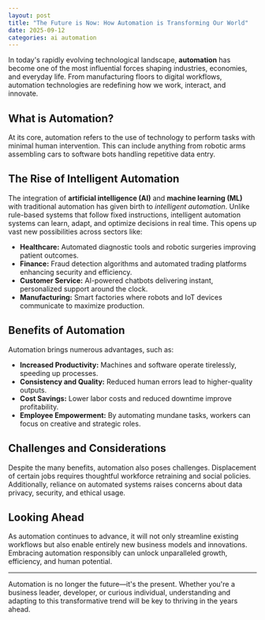 ```yaml
---
layout: post
title: "The Future is Now: How Automation is Transforming Our World"
date: 2025-09-12
categories: ai automation
---
```


In today's rapidly evolving technological landscape, **automation** has become one of the most influential forces shaping industries, economies, and everyday life. From manufacturing floors to digital workflows, automation technologies are redefining how we work, interact, and innovate.

## What is Automation?

At its core, automation refers to the use of technology to perform tasks with minimal human intervention. This can include anything from robotic arms assembling cars to software bots handling repetitive data entry.

## The Rise of Intelligent Automation

The integration of **artificial intelligence (AI)** and **machine learning (ML)** with traditional automation has given birth to *intelligent automation*. Unlike rule-based systems that follow fixed instructions, intelligent automation systems can learn, adapt, and optimize decisions in real time. This opens up vast new possibilities across sectors like:

- **Healthcare:** Automated diagnostic tools and robotic surgeries improving patient outcomes.
- **Finance:** Fraud detection algorithms and automated trading platforms enhancing security and efficiency.
- **Customer Service:** AI-powered chatbots delivering instant, personalized support around the clock.
- **Manufacturing:** Smart factories where robots and IoT devices communicate to maximize production.

## Benefits of Automation

Automation brings numerous advantages, such as:

- **Increased Productivity:** Machines and software operate tirelessly, speeding up processes.
- **Consistency and Quality:** Reduced human errors lead to higher-quality outputs.
- **Cost Savings:** Lower labor costs and reduced downtime improve profitability.
- **Employee Empowerment:** By automating mundane tasks, workers can focus on creative and strategic roles.

## Challenges and Considerations

Despite the many benefits, automation also poses challenges. Displacement of certain jobs requires thoughtful workforce retraining and social policies. Additionally, reliance on automated systems raises concerns about data privacy, security, and ethical usage.

## Looking Ahead

As automation continues to advance, it will not only streamline existing workflows but also enable entirely new business models and innovations. Embracing automation responsibly can unlock unparalleled growth, efficiency, and human potential.

---

Automation is no longer the future—it's the present. Whether you're a business leader, developer, or curious individual, understanding and adapting to this transformative trend will be key to thriving in the years ahead.